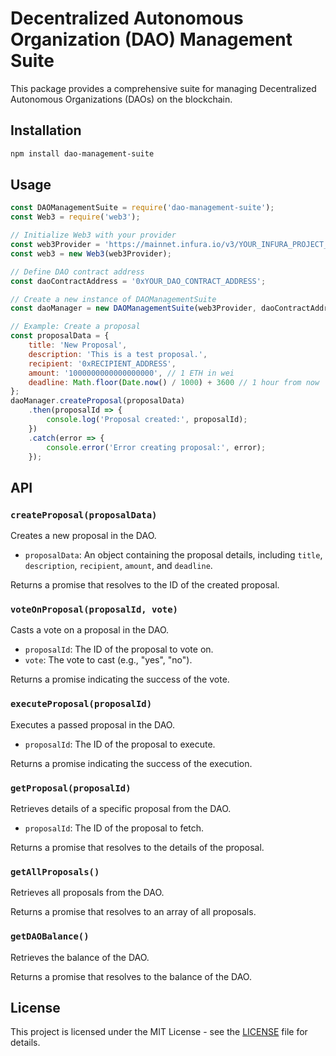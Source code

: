 # Decentralized Autonomous Organization (DAO) Management Suite

This package provides a comprehensive suite for managing Decentralized Autonomous Organizations (DAOs) on the blockchain.

## Installation

```bash
npm install dao-management-suite
```

## Usage

```javascript
const DAOManagementSuite = require('dao-management-suite');
const Web3 = require('web3');

// Initialize Web3 with your provider
const web3Provider = 'https://mainnet.infura.io/v3/YOUR_INFURA_PROJECT_ID';
const web3 = new Web3(web3Provider);

// Define DAO contract address
const daoContractAddress = '0xYOUR_DAO_CONTRACT_ADDRESS';

// Create a new instance of DAOManagementSuite
const daoManager = new DAOManagementSuite(web3Provider, daoContractAddress);

// Example: Create a proposal
const proposalData = {
    title: 'New Proposal',
    description: 'This is a test proposal.',
    recipient: '0xRECIPIENT_ADDRESS',
    amount: '1000000000000000000', // 1 ETH in wei
    deadline: Math.floor(Date.now() / 1000) + 3600 // 1 hour from now
};
daoManager.createProposal(proposalData)
    .then(proposalId => {
        console.log('Proposal created:', proposalId);
    })
    .catch(error => {
        console.error('Error creating proposal:', error);
    });
```

## API

### `createProposal(proposalData)`

Creates a new proposal in the DAO.

- `proposalData`: An object containing the proposal details, including `title`, `description`, `recipient`, `amount`, and `deadline`.

Returns a promise that resolves to the ID of the created proposal.

### `voteOnProposal(proposalId, vote)`

Casts a vote on a proposal in the DAO.

- `proposalId`: The ID of the proposal to vote on.
- `vote`: The vote to cast (e.g., "yes", "no").

Returns a promise indicating the success of the vote.

### `executeProposal(proposalId)`

Executes a passed proposal in the DAO.

- `proposalId`: The ID of the proposal to execute.

Returns a promise indicating the success of the execution.

### `getProposal(proposalId)`

Retrieves details of a specific proposal from the DAO.

- `proposalId`: The ID of the proposal to fetch.

Returns a promise that resolves to the details of the proposal.

### `getAllProposals()`

Retrieves all proposals from the DAO.

Returns a promise that resolves to an array of all proposals.

### `getDAOBalance()`

Retrieves the balance of the DAO.

Returns a promise that resolves to the balance of the DAO.

## License

This project is licensed under the MIT License - see the [LICENSE](LICENSE) file for details.
